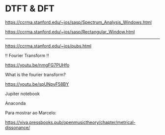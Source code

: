 # DTFT & DFT

https://ccrma.stanford.edu/~jos/sasp/Spectrum_Analysis_Windows.html



https://ccrma.stanford.edu/~jos/sasp/Rectangular_Window.html



------

https://ccrma.stanford.edu/~jos/pubs.html







!! Fourier Transform !!

https://youtu.be/nmgFG7PUHfo

What is the fourier transform?

https://youtu.be/spUNpyF58BY





Jupiter notebook

Anaconda





Para mostrar ao Marcelo:

https://viva.pressbooks.pub/openmusictheory/chapter/metrical-dissonance/